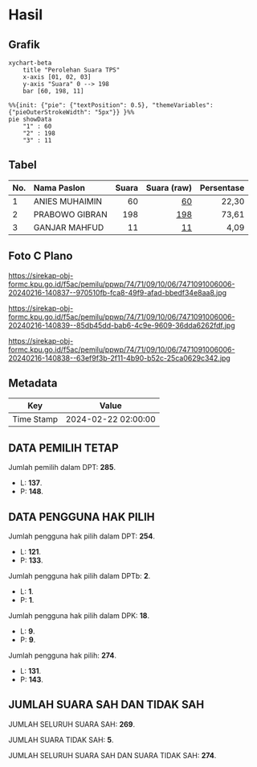 # Hasil

## Grafik

```mermaid
xychart-beta
    title "Perolehan Suara TPS"
    x-axis [01, 02, 03]
    y-axis "Suara" 0 --> 198
    bar [60, 198, 11]
```

```mermaid
%%{init: {"pie": {"textPosition": 0.5}, "themeVariables": {"pieOuterStrokeWidth": "5px"}} }%%
pie showData
    "1" : 60
    "2" : 198
    "3" : 11
```

## Tabel

| No. | Nama Paslon    | Suara | Suara (raw) | Persentase |
|:--- |:-------------- | -----:| -----------:| ----------:|
| 1   | ANIES MUHAIMIN | 60    | [60][p-1]   | 22,30      |
| 2   | PRABOWO GIBRAN | 198   | [198][p-2]  | 73,61      |
| 3   | GANJAR MAHFUD  | 11    | [11][p-3]   | 4,09       |


[p-1]: https://github.com/gigit-pemilu/pemilu-2024-74-sulawesi-tenggara/blob/main/pilpres/hitung-suara/sub/74-sulawesi-tenggara/sub/71-kota-kendari/sub/09-puuwatu/sub/1006-lalodati/sub/006-tps/sub/paslon-1.txt
[p-2]: https://github.com/gigit-pemilu/pemilu-2024-74-sulawesi-tenggara/blob/main/pilpres/hitung-suara/sub/74-sulawesi-tenggara/sub/71-kota-kendari/sub/09-puuwatu/sub/1006-lalodati/sub/006-tps/sub/paslon-2.txt
[p-3]: https://github.com/gigit-pemilu/pemilu-2024-74-sulawesi-tenggara/blob/main/pilpres/hitung-suara/sub/74-sulawesi-tenggara/sub/71-kota-kendari/sub/09-puuwatu/sub/1006-lalodati/sub/006-tps/sub/paslon-3.txt

## Foto C Plano

https://sirekap-obj-formc.kpu.go.id/f5ac/pemilu/ppwp/74/71/09/10/06/7471091006006-20240216-140837--970510fb-fca8-49f9-afad-bbedf34e8aa8.jpg

https://sirekap-obj-formc.kpu.go.id/f5ac/pemilu/ppwp/74/71/09/10/06/7471091006006-20240216-140839--85db45dd-bab6-4c9e-9609-36dda6262fdf.jpg

https://sirekap-obj-formc.kpu.go.id/f5ac/pemilu/ppwp/74/71/09/10/06/7471091006006-20240216-140838--63ef9f3b-2f11-4b90-b52c-25ca0629c342.jpg


## Metadata

| Key        | Value               |
| ---------- | ------------------- |
| Time Stamp | 2024-02-22 02:00:00 |


## DATA PEMILIH TETAP

Jumlah pemilih dalam DPT: **285**.
 * L: **137**.
 * P: **148**.

## DATA PENGGUNA HAK PILIH

Jumlah pengguna hak pilih dalam DPT: **254**.
 * L: **121**.
 * P: **133**.

Jumlah pengguna hak pilih dalam DPTb: **2**.
 * L: **1**.
 * P: **1**.

Jumlah pengguna hak pilih dalam DPK: **18**.
 * L: **9**.
 * P: **9**.

Jumlah pengguna hak pilih: **274**.
 * L: **131**.
 * P: **143**.

## JUMLAH SUARA SAH DAN TIDAK SAH

JUMLAH SELURUH SUARA SAH: **269**.

JUMLAH SUARA TIDAK SAH: **5**.

JUMLAH SELURUH SUARA SAH DAN SUARA TIDAK SAH: **274**.


